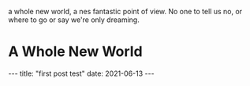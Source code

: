a whole new world, a nes fantastic point of view. No one to tell us no, or where to go or say we're only dreaming. 

<h1> A Whole New World </h1>
---
title: "first post test"
date: 2021-06-13
---
